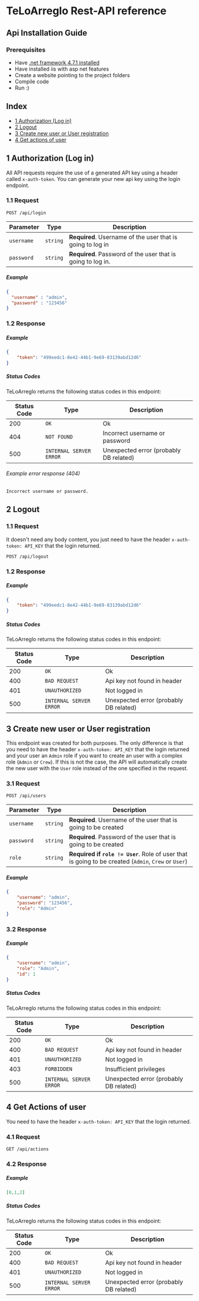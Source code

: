 # TeLoArreglo Rest-API reference

## Api Installation Guide

### Prerequisites
* Have [.net framework 4.7.1 installed](https://www.microsoft.com/es-ES/download/details.aspx?id=56116)
* Have installed iis with asp net features
* Create a website pointing to the project folders
* Compile code
* Run :)

## Index

- [1 Authorization (Log in)](#1-authorization) 
- [2 Logout](#2-logout)
- [3 Create new user or User registration](#3-create-new-user-or-user-registration)
- [4 Get actions of user](#4-get-actions-of-user)

## 1 Authorization (Log in)

All API requests require the use of a generated API key using a header called `x-auth-token`. You can generate your new api key using the login endpoint.

### 1.1 Request

```http
POST /api/login
```

| Parameter | Type | Description |
| --------- | ---- | ----------- |
| `username` | `string` | **Required**. Username of the user that is going to log in |
| `password` | `string` | **Required**. Password of the user that is going to log in.

##### Example

```json
{
  "username" : "admin",
  "password" : "123456"
}
```

### 1.2 Response

##### Example
```json
{
    "token": "499eedc1-8e42-44b1-9e69-83139abd12d6"
}
```

##### Status Codes
TeLoArreglo returns the following status codes in this endpoint:

| Status Code | Type | Description |
|-------------| ----------- | ----------- | 
| 200 | `OK` | Ok |
| 404 | `NOT FOUND` | Incorrect username or password |
| 500 | `INTERNAL SERVER ERROR`| Unexpected error (probably DB related) |

###### Example error response (404)

```
Incorrect username or password.
```

## 2 Logout

### 1.1 Request

It doesn't need any body content, you just need to have the header `x-auth-token: API_KEY` that the login returned.

```http
POST /api/logout
```

### 1.2 Response

##### Example

```json
{
    "token": "499eedc1-8e42-44b1-9e69-83139abd12d6"
}
```

##### Status Codes
TeLoArreglo returns the following status codes in this endpoint:

| Status Code | Type | Description |
|-------------| ----------- | ----------- | 
| 200 | `OK` | Ok |
| 400 | `BAD REQUEST` | Api key not found in header |
| 401 | `UNAUTHORIZED` | Not logged in |
| 500 | `INTERNAL SERVER ERROR`| Unexpected error (probably DB related) |

## 3 Create new user or User registration

This endpoint was created for both purposes. The only difference is that you need to have the header `x-auth-token: API_KEY` that the login returned and your user an `Admin` role if you want to create an user with a complex role (`Admin` or `Crew`). If this is not the case, the API will automatically create the new user with the `User` role instead of the one specified in the request.

### 3.1 Request

```http
POST /api/users
```

| Parameter | Type | Description |
| --------- | ---- | ----------- |
| `username` | `string` | **Required**. Username of the user that is going to be created |
| `password` | `string` | **Required**. Password of the user that is going to be created |
| `role` | `string` | **Required if `role != User`**. Role of user that is going to be created (`Admin`, `Crew` or `User`)|

##### Example

```json
{
    "username": "admin",
    "password": "123456",
    "role": "Admin"
}
```

### 3.2 Response

##### Example

```json
{
    "username": "admin",
    "role": "Admin",
    "id": 1
}
```

##### Status Codes
TeLoArreglo returns the following status codes in this endpoint:

| Status Code | Type | Description |
|-------------| ----------- | ----------- | 
| 200 | `OK` | Ok |
| 400 | `BAD REQUEST` | Api key not found in header |
| 401 | `UNAUTHORIZED` | Not logged in |
| 403 | `FORBIDDEN` | Insufficient privileges |
| 500 | `INTERNAL SERVER ERROR`| Unexpected error (probably DB related) |

## 4 Get Actions of user

You need to have the header `x-auth-token: API_KEY` that the login returned.

### 4.1 Request

```http
GET /api/actions
```

### 4.2 Response

##### Example
```json
[0,1,2]
```

##### Status Codes
TeLoArreglo returns the following status codes in this endpoint:

| Status Code | Type | Description |
|-------------| ----------- | ----------- | 
| 200 | `OK` | Ok |
| 400 | `BAD REQUEST` | Api key not found in header |
| 401 | `UNAUTHORIZED` | Not logged in |
| 500 | `INTERNAL SERVER ERROR`| Unexpected error (probably DB related) |
